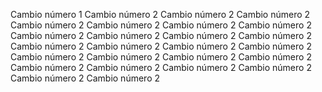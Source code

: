 Cambio número 1
Cambio número 2
Cambio número 2
Cambio número 2
Cambio número 2
Cambio número 2
Cambio número 2
Cambio número 2
Cambio número 2
Cambio número 2
Cambio número 2
Cambio número 2
Cambio número 2
Cambio número 2
Cambio número 2
Cambio número 2
Cambio número 2
Cambio número 2
Cambio número 2
Cambio número 2
Cambio número 2
Cambio número 2
Cambio número 2
Cambio número 2
Cambio número 2
Cambio número 2
